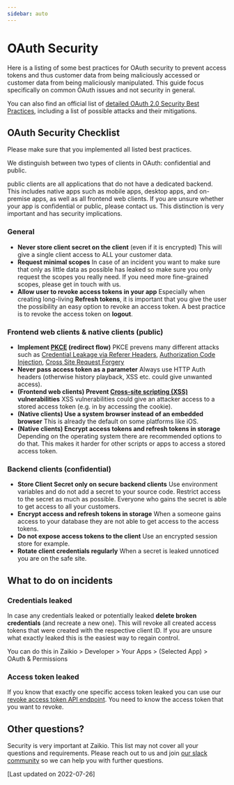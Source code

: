 ```yaml
---
sidebar: auto
---
```


# OAuth Security

Here is a listing of some best practices for OAuth security to prevent access tokens and thus customer data from being maliciously accessed or customer data from being maliciously manipulated. This guide focus specifically on common OAuth issues and not security in general.

You can also find an official list of [detailed OAuth 2.0 Security Best Practices](https://datatracker.ietf.org/doc/html/draft-ietf-oauth-security-topics), including a list of possible attacks and their mitigations.

## OAuth Security Checklist

Please make sure that you implemented all listed best practices.

We distinguish between two types of clients in OAuth: confidential and public.

public clients are all applications that do not have a dedicated backend. This includes native apps such as mobile apps, desktop apps, and on-premise apps, as well as all frontend web clients. If you are unsure whether your app is confidential or public, please contact us. This distinction is very important and has security implications.

### General

- **Never store client secret on the client** (even if it is encrypted)
  This will give a single client access to ALL your customer data.
- **Request minimal scopes**
  In case of an incident you want to make sure that only as little data as possible has leaked so make sure you only request the scopes you really need. If you need more fine-grained scopes, please get in touch with us.
- **Allow user to revoke access tokens in your app**
  Especially when creating long-living **Refresh tokens**, it is important that you give the user the possibility an easy option to revoke an access token. A best practice is to revoke the access token on **logout**.

### Frontend web clients & native clients (public)

- **Implement [PKCE](
https://docs.zaikio.com/guide/oauth/redirect-flow.html#pkce) (redirect flow)**
  PKCE prevens many different attacks such as [Credential Leakage via Referer Headers](https://datatracker.ietf.org/doc/html/draft-ietf-oauth-security-topics#section-4.2), [Authorization Code Injection](https://datatracker.ietf.org/doc/html/draft-ietf-oauth-security-topics#section-4.5), [Cross Site Request Forgery](https://datatracker.ietf.org/doc/html/draft-ietf-oauth-security-topics#section-4.7)
- **Never pass access token as a parameter**
  Always use HTTP Auth headers (otherwise history playback, XSS etc. could give unwanted access).
- **(Frontend web clients) Prevent [Cross-site scripting (XSS)](https://en.wikipedia.org/wiki/Cross-site_scripting) vulnerabilities**
  XSS vulnerabilities could give an attacker access to a stored access token (e.g. in by accessing the cookie).
- **(Native clients) Use a system browser instead of an embedded browser**
  This is already the default on some platforms like iOS.
- **(Native clients) Encrypt access tokens and refresh tokens in storage**
  Depending on the operating system there are recommended options to do that. This makes it harder for other scripts or apps to access a stored access token.

### Backend clients (confidential)

- **Store Client Secret only on secure backend clients**
  Use environment variables and do not add a secret to your source code. Restrict access to the secret as much as possible. Everyone who gains the secret is able to get access to all your customers.
- **Encrypt access and refresh tokens in storage**
  When a someone gains access to your database they are not able to get access to the access tokens.
- **Do not expose access tokens to the client**
  Use an encrypted session store for example.
- **Rotate client credentials regularly**
  When a secret is leaked unnoticed you are on the safe site.

## What to do on incidents

### Credentials leaked

In case any credentials leaked or potentially leaked **delete broken credentials** (and recreate a new one). This will revoke all created access tokens that were created with the respective client ID. If you are unsure what exactly leaked this is the easiest way to regain control.

You can do this in Zaikio > Developer > Your Apps > (Selected App) > OAuth & Permissions

### Access token leaked

If you know that exactly one specific access token leaked you can use our [revoke access token API endpoint](https://docs.zaikio.com/api/directory/directory.html#/Revoked%20Access%20Tokens/post_revoked_access_tokens). You need to know the access token that you want to revoke.

## Other questions?

Security is very important at Zaikio. This list may not cover all your questions and requirements. Please reach out to us and join [our slack community](https://join.slack.com/t/zaikio-community/shared_invite/zt-g01gvvg2-lk0TcIzkhdtu~xIvRZ5xCw) so we can help you with further questions.

[Last updated on 2022-07-26]
